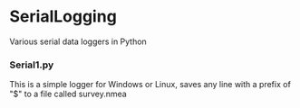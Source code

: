 # SerialLogging
Various serial data loggers in Python

### Serial1.py
This is a simple logger for Windows or Linux, saves any line with a prefix of "$" to a file called survey.nmea
